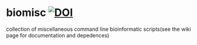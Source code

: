 # biomisc [![DOI](https://zenodo.org/badge/DOI/10.5281/zenodo.5559771.svg)](https://doi.org/10.5281/zenodo.5559771)
collection of  miscellaneous command line bioinformatic scripts(see the wiki page for documentation and depedences) 
